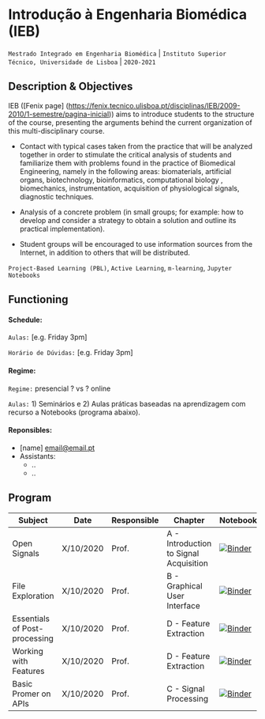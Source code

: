 
# Introdução à Engenharia Biomédica (IEB)
```Mestrado Integrado em Engenharia Biomédica``` | ```Instituto Superior Técnico, Universidade de Lisboa``` | ```2020-2021```

## Description & Objectives

IEB ([Fenix page] (https://fenix.tecnico.ulisboa.pt/disciplinas/IEB/2009-2010/1-semestre/pagina-inicial)) aims to introduce students to the structure of the course, presenting the arguments behind the current organization of this multi-disciplinary course.

- Contact with typical cases taken from the practice that will be analyzed together in order to stimulate the critical analysis of students and familiarize them with problems found in the practice of Biomedical Engineering, namely in the following areas: biomaterials, artificial organs, biotechnology, bioinformatics, computational biology , biomechanics, instrumentation, acquisition of physiological signals, diagnostic techniques.
  
- Analysis of a concrete problem (in small groups; for example: how to develop and consider a strategy to obtain a solution and outline its practical implementation).
  
- Student groups will be encouraged to use information sources from the Internet, in addition to others that will be distributed.

```Project-Based Learning (PBL)```, ```Active Learning```, ```m-learning```, ```Jupyter Notebooks```

## Functioning

#### Schedule:

`Aulas:` [e.g. Friday 3pm]

`Horário de Dúvidas:` [e.g. Friday 3pm]

#### Regime:

`Regime:` presencial ? vs ? online

`Aulas:` 1) Seminários e 2) Aulas práticas baseadas na aprendizagem com recurso a Notebooks (programa abaixo).
 

#### Reponsibles:
 - [name] [email@email.pt](mailto:email@email.pt)
 - Assistants:
   - ..
   - ..


## Program
Subject | Date | Responsible | Chapter | Notebook 
--- | ---| --- | --- | ---
Open Signals | X/10/2020 | Prof. | A - Introduction to Signal Acquisition |   [![Binder](http://mybinder.org/badge_logo.svg)](http://mybinder.org/v2/gh/PIA-Group/ScientIST-notebooks/master?urlpath=lab/tree/A.Signal_Acquisition/A001%20Open%20Signals.ipynb) 
File Exploration | X/10/2020 | Prof. | B - Graphical User Interface |  [![Binder](http://mybinder.org/badge_logo.svg)](http://mybinder.org/v2/gh/PIA-Group/ScientIST-notebooks/master?urlpath=lab/tree/B.Graphical_User_Interface/B001%20File%20Exploration.ipynb)
Essentials of Post-processing | X/10/2020 | Prof. | D - Feature Extraction |  [![Binder](http://mybinder.org/badge_logo.svg)](http://mybinder.org/v2/gh/PIA-Group/ScientIST-notebooks/master?urlpath=lab/tree/D.Feature_Extraction/D001%20Essentials%20of%20Post-processing.ipynb)
Working with Features | X/10/2020 | Prof. | D - Feature Extraction |  [![Binder](http://mybinder.org/badge_logo.svg)](http://mybinder.org/v2/gh/PIA-Group/ScientIST-notebooks/master?urlpath=lab/tree/D.Feature_Extraction/D002%20Working%20with%20Features.ipynb)
Basic Promer on APIs | X/10/2020 | Prof. | C - Signal Processing |  [![Binder](http://mybinder.org/badge_logo.svg)](http://mybinder.org/v2/gh/PIA-Group/ScientIST-notebooks/master?urlpath=lab/tree/C.Signal_Processing/C005%20Basic%20Primer%20on%20APIs.ipynb) 
